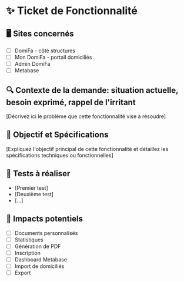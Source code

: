 # ✨ Ticket de Fonctionnalité

## 🖥️ Sites concernés
- [ ] DomiFa - côté structures
- [ ] Mon DomiFa - portail domiciliés
- [ ] Admin DomiFa
- [ ] Metabase

## 🔍 Contexte de la demande: situation actuelle, besoin exprimé, rappel de l'irritant
[Décrivez ici le problème que cette fonctionnalité vise à résoudre]

## 🎯 Objectif et Spécifications
[Expliquez l'objectif principal de cette fonctionnalité et détaillez les spécifications techniques ou fonctionnelles]

## 💯 Tests à réaliser
- [Premier test]
- [Deuxième test]
- [...]

## 📍 Impacts potentiels
- [ ] Documents personnalisés
- [ ] Statistiques
- [ ] Génération de PDF
- [ ] Inscription
- [ ] Dashboard Metabase
- [ ] Import de domiciliés
- [ ] Export

